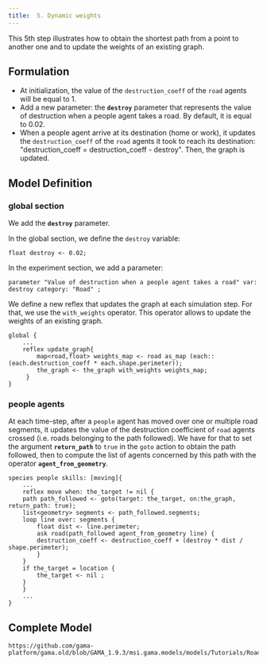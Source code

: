 ```yaml
---
title:  5. Dynamic weights
---
```


This 5th step illustrates how to obtain the shortest path from a point to another one and to update the weights of an existing graph.


## Formulation

* At initialization, the value of the `destruction_coeff` of the `road` agents will be equal to 1.
* Add a new parameter: the **`destroy`** parameter that represents the value of destruction when a people agent takes a road. By default, it is equal to 0.02.
* When a people agent arrive at its destination (home or work), it updates the `destruction_coeff` of the `road` agents it took to reach its destination:  "destruction\_coeff = destruction\_coeff - destroy". Then, the graph is updated.



## Model Definition

### global section

We add the **`destroy`** parameter.

In the global section, we define the `destroy` variable:
```
float destroy <- 0.02;
```

In the experiment section, we add a parameter:
```
parameter "Value of destruction when a people agent takes a road" var: destroy category: "Road" ;
```

We define a new reflex that updates the graph at each simulation step. For that, we use the `with_weights` operator. This operator allows to update the weights of an existing graph.

```
global {
    ...
    reflex update_graph{
        map<road,float> weights_map <- road as_map (each:: (each.destruction_coeff * each.shape.perimeter));
        the_graph <- the_graph with_weights weights_map;
     }
}
```

### people agents

At each time-step, after a `people` agent has moved over one or multiple road segments, it updates the value of the destruction coefficient of `road` agents crossed (i.e. roads belonging to the path followed). We have for that to set the argument **`return_path`** to `true` in the `goto` action to obtain the path followed, then to compute the list of agents concerned by this path with the operator **`agent_from_geometry`**.
```
species people skills: [moving]{
    ...
    reflex move when: the_target != nil {
	path path_followed <- goto(target: the_target, on:the_graph, return_path: true);
	list<geometry> segments <- path_followed.segments;
	loop line over: segments {
	    float dist <- line.perimeter;
	    ask road(path_followed agent_from_geometry line) { 
		destruction_coeff <- destruction_coeff + (destroy * dist / shape.perimeter);
	    }
	}
	if the_target = location {
	    the_target <- nil ;
	}
    }
    ...
}	
```



## Complete Model

```gaml reference
https://github.com/gama-platform/gama.old/blob/GAMA_1.9.3/msi.gama.models/models/Tutorials/Road%20Traffic/models/Model%2005.gaml
```
